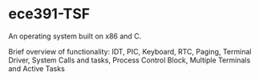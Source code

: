 # ece391-TSF
An operating system built on x86 and C. 

Brief overview of functionality: IDT, PIC, Keyboard, RTC, Paging, Terminal Driver, System Calls and tasks, Process Control Block, Multiple Terminals and Active Tasks 
